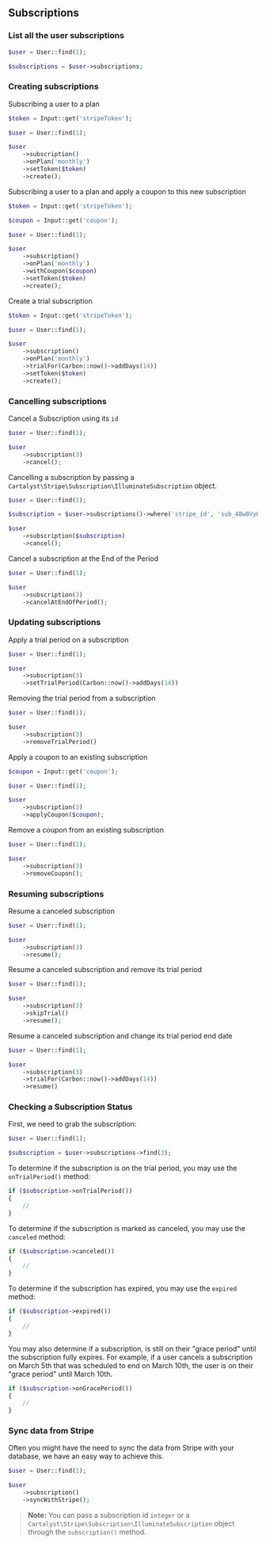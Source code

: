 ## Subscriptions

### List all the user subscriptions

```php
$user = User::find(1);

$subscriptions = $user->subscriptions;
```

### Creating subscriptions

Subscribing a user to a plan

```php
$token = Input::get('stripeToken');

$user = User::find(1);

$user
	->subscription()
	->onPlan('monthly')
	->setToken($token)
	->create();
```

Subscribing a user to a plan and apply a coupon to this new subscription

```php
$token = Input::get('stripeToken');

$coupon = Input::get('coupon');

$user = User::find(1);

$user
	->subscription()
	->onPlan('monthly')
	->withCoupon($coupon)
	->setToken($token)
	->create();
```

Create a trial subscription

```php
$token = Input::get('stripeToken');

$user = User::find(1);

$user
	->subscription()
	->onPlan('monthly')
	->trialFor(Carbon::now()->addDays(14))
	->setToken($token)
	->create();
```

### Cancelling subscriptions

Cancel a Subscription using its `id`

```php
$user = User::find(1);

$user
	->subscription(3)
	->cancel();
```

Cancelling a subscription by passing a `Cartalyst\Stripe\Subscription\IlluminateSubscription` object.

```php
$user = User::find(1);

$subscription = $user->subscriptions()->where('stripe_id', 'sub_48w0VyQzcNWCe3')->first();

$user
	->subscription($subscription)
	->cancel();
```

Cancel a subscription at the End of the Period

```php
$user = User::find(1);

$user
	->subscription(3)
	->cancelAtEndOfPeriod();
```

### Updating subscriptions

Apply a trial period on a subscription

```php
$user = User::find(1);

$user
	->subscription(3)
	->setTrialPeriod(Carbon::now()->addDays(14))
```

Removing the trial period from a subscription

```php
$user = User::find(1);

$user
	->subscription(3)
	->removeTrialPeriod()
```

Apply a coupon to an existing subscription

```php
$coupon = Input::get('coupon');

$user = User::find(1);

$user
	->subscription(3)
	->applyCoupon($coupon);
```

Remove a coupon from an existing subscription

```php
$user = User::find(1);

$user
	->subscription(3)
	->removeCoupon();
```

### Resuming subscriptions

Resume a canceled subscription

```php
$user = User::find(1);

$user
	->subscription(3)
	->resume();
```

Resume a canceled subscription and remove its trial period

```php
$user = User::find(1);

$user
	->subscription(3)
	->skipTrial()
	->resume();
```

Resume a canceled subscription and change its trial period end date

```php
$user = User::find(1);

$user
	->subscription(3)
	->trialFor(Carbon::now()->addDays(14))
	->resume()
```

### Checking a Subscription Status

First, we need to grab the subscription:

```php
$user = User::find(1);

$subscription = $user->subscriptions->find(3);
```

To determine if the subscription is on the trial period, you may use the `onTrialPeriod()` method:

```php
if ($subscription->onTrialPeriod())
{
	//
}
```

To determine if the subscription is marked as canceled, you may use the `canceled` method:

```php
if ($subscription->canceled())
{
	//
}
```

To determine if the subscription has expired, you may use the `expired` method:

```php
if ($subscription->expired())
{
	//
}
```

You may also determine if a subscription, is still on their "grace period" until the subscription fully expires. For example, if a user cancels a subscription on March 5th that was scheduled to end on March 10th, the user is on their "grace period" until March 10th.

```php
if ($subscription->onGracePeriod())
{
	//
}
```

### Sync data from Stripe

Often you might have the need to sync the data from Stripe with your database, we have an easy way to achieve this.

```php
$user = User::find(1);

$user
	->subscription()
	->syncWithStripe();
```

> **Note:** You can pass a subscription id `integer` or a `Cartalyst\Stripe\Subscription\IlluminateSubscription` object through the `subscription()` method.
